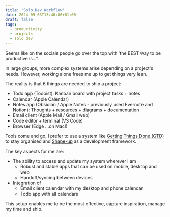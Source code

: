 ```yaml
---
title: 'Solo Dev Workflow'
date: 2024-09-03T13:40:06+01:00
draft: false
tags:
  - productivity
  - projects
  - solo dev
---
```


Seems like on the socials people go over the top with 'the BEST way to be productive is...".

In large groups, more complex systems arise depending on a project's needs. However, working alone frees me up to get things very lean.

The reality is that 6 things are needed to ship a project:

- Todo app (Todoist): Kanban board with project tasks + notes
- Calendar (Apple Calendar)
- Notes app (Obsidian / Apple Notes - previously used Evernote and Notion): Thoughts + resources + diagrams + documentation
- Email client (Apple Mail / Gmail web)
- Code editor + terminal (VS Code)
- Browser (Edge ...on Mac!)

Tools come and go, I prefer to use a system like [Getting Things Done (GTD)](https://gettingthingsdone.com/what-is-gtd/) to stay organised and [Shape-up](https://basecamp.com/shapeup/0.3-chapter-01) as a development framework.

The key aspects for me are:

- The ability to access and update my system wherever I am
  - Robust and stable apps that can be used on mobile, desktop and web
  - Handoff/syncing between devices
- Integration of
  - Email client calendar with my desktop and phone calendar
  - Todo app with all calendars

This setup enables me to be the most effective, capture inspiration, manage my time and ship.
